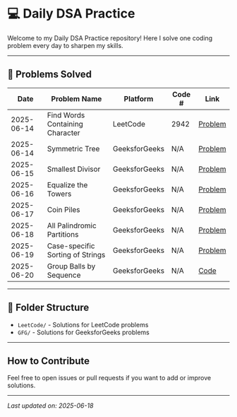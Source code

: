 # 💻 Daily DSA Practice

Welcome to my Daily DSA Practice repository! Here I solve one coding problem every day to sharpen my skills.

---

## 📅 Problems Solved

| Date       | Problem Name                      | Platform       | Code # | Link                                                                                 |
|------------|-----------------------------------|----------------|--------|--------------------------------------------------------------------------------------|
| 2025-06-14 | Find Words Containing Character   | LeetCode       | 2942   | [Problem](https://leetcode.com/problems/2942-find-words-containing-character)        |
| 2025-06-14 | Symmetric Tree                    | GeeksforGeeks  | N/A    | [Problem](https://practice.geeksforgeeks.org/problems/symmetric-tree/1)              |
| 2025-06-15 | Smallest Divisor                  | GeeksforGeeks  | N/A    | [Problem](https://www.geeksforgeeks.org/problems/smallest-divisor/1)                |
| 2025-06-16 | Equalize the Towers               | GeeksforGeeks  | N/A    | [Problem](https://www.geeksforgeeks.org/problems/equalize-the-towers/1)             |
| 2025-06-17 | Coin Piles                        | GeeksforGeeks  | N/A    | [Problem](https://www.geeksforgeeks.org/problems/coin-piles5152/1)                  |
| 2025-06-18 | All Palindromic Partitions        | GeeksforGeeks  | N/A    | [Problem](https://www.geeksforgeeks.org/problems/find-all-possible-palindromic-partitions-of-a-string/1)      |
| 2025-06-19 | Case-specific Sorting of Strings | GeeksforGeeks  | N/A    | [Problem](https://www.geeksforgeeks.org/problems/case-specific-sorting-of-strings4845/1) |
| 2025-06-20 | Group Balls by Sequence           | GeeksforGeeks  | N/A    | [Code](https://www.geeksforgeeks.org/problems/group-balls-by-sequence/1)                                              |

---

## 📂 Folder Structure

- `LeetCode/` - Solutions for LeetCode problems  
- `GFG/` - Solutions for GeeksforGeeks problems  

---

## How to Contribute

Feel free to open issues or pull requests if you want to add or improve solutions.

---

*Last updated on: 2025-06-18*
